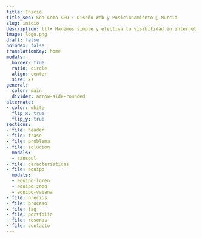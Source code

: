 ```yaml
---
title: Inicio
title_seo: Sea Como SEO ⚡️ Diseño Web y Posicionamiento 🥇 Murcia
slug: inicio
description: lll➤ Hacemos simple y efectiva tu visibilidad en internet ☝️ Con una web moderna, fácil de usar y de encontrar ☎️ 623 199 599
image: logo.png
draft: false
noindex: false
translationKey: home
modals:
  border: true
  ratio: circle
  align: center
  size: xs
general:
  color: main
  divider: arrow-side-rounded
alternate:
- color: white
  flip_x: true
  flip_y: true
sections:
- file: header
- file: frase
- file: problema
- file: solucion
  modals:
  - sansoul
- file: caracteristicas
- file: equipo
  modals:
  - equipo-loren
  - equipo-zepo
  - equipo-vaiana
- file: precios
- file: proceso
- file: faq
- file: portfolio
- file: resenas
- file: contacto
---
```

